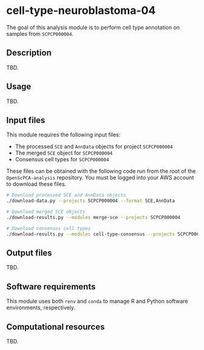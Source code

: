 # cell-type-neuroblastoma-04

The goal of this analysis module is to perform cell type annotation on samples from `SCPCP000004`.

## Description

TBD.

## Usage

TBD.

## Input files

This module requires the following input files:

* The processed `SCE` and `AnnData` objects for project `SCPCP000004`
* The merged `SCE` object for `SCPCP000004`
* Consensus cell types for `SCPCP000004`

These files can be obtained with the following code run from the root of the `OpenScPCA-analysis` repository.
You must be logged into your AWS account to download these files.

```sh
# Download processed SCE and AnnData objects
./download-data.py --projects SCPCP000004 --format SCE,AnnData

# Download merged SCE objects
./download-results.py --modules merge-sce --projects SCPCP000004

# Download consensus cell types
./download-results.py --modules cell-type-consensus --projects SCPCP000004
```


## Output files

TBD.

## Software requirements

This module uses both `renv` and `conda` to manage R and Python software environments, respectively.

## Computational resources

TBD.
